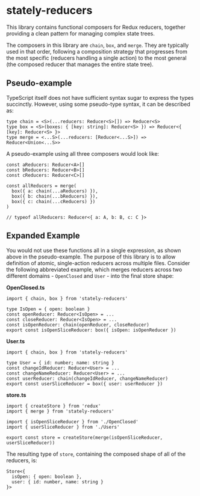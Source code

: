 # stately-reducers

This library contains functional composers for Redux reducers, together providing a clean pattern for managing complex state trees.

The composers in this library are `chain`, `box`, and `merge`. They are typically used in that order, following a composition strategy that progresses from the most specific (reducers handling a single action) to the most general (the composed reducer that manages the entire state tree).

## Pseudo-example

TypeScript itself does not have sufficient syntax sugar to express the types succinctly. However, using some pseudo-type syntax, it can be described as:
```
type chain = <S>(...reducers: Reducer<S>[]) => Reducer<S>
type box = <S>(boxes: { [key: string]: Reducer<S> }) => Reducer<{ [key]: Reducer<S> }>
type merge = <...S>(...reducers: [Reducer<...S>]) => Reducer<Union<...S>>
```

A pseudo-example using all three composers would look like:
```
const aReducers: Reducer<A>[]
const bReducers: Reducer<B>[]
const cReducers: Reducer<C>[]

const allReducers = merge(
  box({ a: chain(...aReducers) }),
  box({ b: chain(...bReducers) }),
  box({ c: chain(...cReducers) })
)

// typeof allReducers: Reducer<{ a: A, b: B, c: C }>
```

## Expanded Example
You would not use these functions all in a single expression, as shown above in the pseudo-example. The purpose of this library is to allow definition of atomic, single-action reducers across multiple files. Consider the following abbreviated example, which merges reducers across two different domains - `OpenClosed` and `User` - into the final store shape:

**OpenClosed.ts**
```
import { chain, box } from 'stately-reducers'

type IsOpen = { open: boolean }
const openReducer: Reducer<IsOpen> = ...
const closeReducer: Reducer<IsOpen> = ...
const isOpenReducer: chain(openReducer, closeReducer)
export const isOpenSliceReducer: box({ isOpen: isOpenReducer })
```

**User.ts**
```
import { chain, box } from 'stately-reducers'

type User = { id: number; name: string }
const changeIdReducer: Reducer<User> = ...
const changeNameReducer: Reducer<User> = ...
const userReducer: chain(changeIdReducer, changeNameReducer)
export const userSliceReducer = box({ user: userReducer })
```

**store.ts**
```
import { createStore } from 'redux'
import { merge } from 'stately-reducers'

import { isOpenSliceReducer } from './OpenClosed'
import { userSliceReducer } from './Users'

export const store = createStore(merge(isOpenSliceReducer, userSliceReducer))
```

The resulting type of `store`, containing the composed shape of all of the reducers, is:
```
Store<{
  isOpen: { open: boolean },
  user: { id: number, name: string }
}>
```
